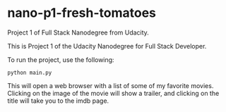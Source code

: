 # nano-p1-fresh-tomatoes
Project 1 of Full Stack Nanodegree from Udacity. 

This is Project 1 of the Udacity Nanodegree for Full Stack Developer.

To run the project, use the following:

    python main.py

This will open a web browser with a list of some of my favorite movies. Clicking on the image of the movie will show a trailer, and clicking on the title will take you to the imdb page.
